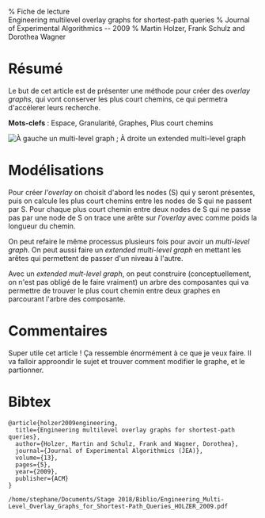 % Fiche de lecture  
Engineering multilevel overlay graphs for shortest-path queries
% Journal of Experimental Algorithmics -- 2009
% Martin Holzer, Frank Schulz and Dorothea Wagner

# Résumé

Le but de cet article est de présenter une méthode pour créer des _overlay
graphs_, qui vont conserver les plus court chemins, ce qui permetra d'accélerer
leurs recherche.

**Mots-clefs** : Espace, Granularité, Graphes, Plus court chemins

![À gauche un _multi-level graph_ ; À droite un _extended multi-level
graph_](holzer2009.png)

# Modélisations 

Pour créer _l'overlay_ on choisit d'abord les nodes (S) qui y seront présentes,
puis on calcule les plus court chemins entre les nodes de S qui ne passent par
S. Pour chaque plus court chemin entre deux nodes de S qui ne passe pas par une
node de S on trace une arête sur _l'overlay_ avec comme poids la longueur du
chemin.

On peut refaire le même processus plusieurs fois pour avoir un _multi-level
graph_. On peut aussi faire un _extended multi-level graph_ en mettant les
arêtes qui permettent de passer d'un niveau à l'autre.

Avec un _extended mult-level graph_, on peut construire (conceptuellement, on
n'est pas obligé de le faire vraiment) un arbre des composantes qui va
permettre de trouver le plus court chemin entre deux graphes en parcourant
l'arbre des composante.

# Commentaires

Super utile cet article ! Ça ressemble énormément à ce que je veux faire.  Il
va falloir approondir le sujet et trouver comment modifier le graphe, et le
partionner.

# Bibtex

```
@article{holzer2009engineering,
  title={Engineering multilevel overlay graphs for shortest-path queries},
  author={Holzer, Martin and Schulz, Frank and Wagner, Dorothea},
  journal={Journal of Experimental Algorithmics (JEA)},
  volume={13},
  pages={5},
  year={2009},
  publisher={ACM}
}
```

```
/home/stephane/Documents/Stage 2018/Biblio/Engineering_Multi-Level_Overlay_Graphs_for_Shortest-Path_Queries_HOLZER_2009.pdf
```
